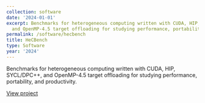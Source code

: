 ```yaml
---
collection: software
date: '2024-01-01'
excerpt: Benchmarks for heterogeneous computing written with CUDA, HIP, SYCL/DPC++,
  and OpenMP-4.5 target offloading for studying performance, portability, and productivity.
permalink: /software/hecbench
title: HeCBench
type: Software
year: '2024'
---
```


Benchmarks for heterogeneous computing written with CUDA, HIP, SYCL/DPC++, and OpenMP-4.5 target offloading for studying performance, portability, and productivity.

[View project](https://github.com/zjin-lcf/HeCBench)
